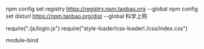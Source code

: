 
npm config set registry https://registry.npm.taobao.org --global
npm config set disturl https://npm.taobao.org/dist --global
科学上网

require("./js/login.js")
require("style-loader!css-loader!./css/index.css")


module-bind 